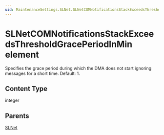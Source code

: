 ```yaml
---
uid: MaintenanceSettings.SLNet.SLNetCOMNotificationsStackExceedsThresholdGracePeriodInMin
---
```


# SLNetCOMNotificationsStackExceedsThresholdGracePeriodInMin element

Specifies the grace period during which the DMA does not start ignoring messages for a short time. Default: 1.

## Content Type

integer

## Parents

[SLNet](xref:MaintenanceSettings.SLNet)
